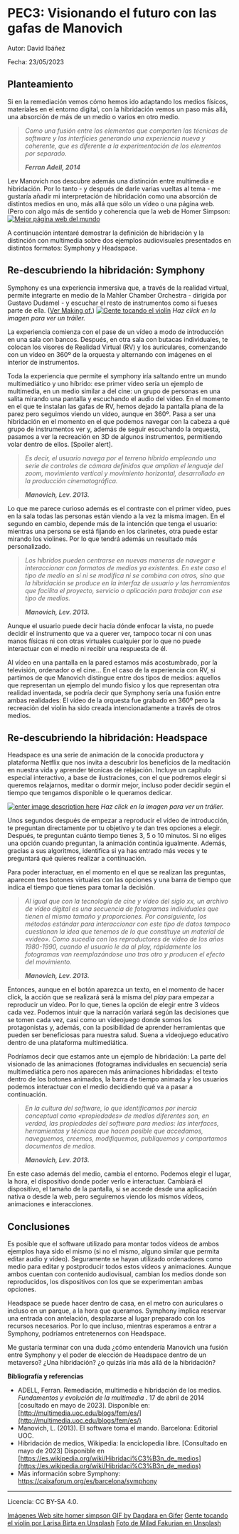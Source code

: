 
# PEC3: Visionando el futuro con las gafas de Manovich

Autor: David Ibáñez

Fecha: 23/05/2023

## Planteamiento

Si en la remediación vemos cómo hemos ido adaptando los medios físicos, materiales en el entorno digital, con la hibridación vemos un paso más allá, una absorción de más de un medio o varios en otro medio. 

> *Como una fusión entre los elementos que comparten las técnicas de software y las interfícies generando una experiencia nueva y coherente, que es diferente a la experimentación de los elementos por separado.*
> 
> ***Ferran Adell, 2014***

Lev Manovich nos descubre además una distinción entre multimedia e hibridación. Por lo tanto - y después de darle varias vueltas al tema - me gustaría añadir mi interpretación de hibridación como una absorción de distintos medios en uno, más allá que sólo un vídeo o una página web. (Pero con algo más de sentido y coherencia que la web de Homer Simpson: 
  [![Mejor página web del mundo](https://i.gifer.com/161C.gif)](https://youtu.be/P5MWN3TQeY4)

A continuación intentaré demostrar la definición de hibridación y la distinción con multimedia sobre dos ejemplos audiovisuales presentados en distintos formatos: Symphony y Headspace.

## Re-descubriendo la hibridación: Symphony

Symphony es una experiencia inmersiva que, a través de la realidad virtual, permite integrarte en medio de la Mahler Chamber Orchestra - dirigida por Gustavo Dudamel - y escuchar el resto de instrumentos como si fueses parte de ella. ([Ver Making of.](https://www.youtube.com/watch?v=Ld0qgVyx-2A))
[
![Gente tocando el violín](https://images.unsplash.com/photo-1465847899084-d164df4dedc6?ixlib=rb-4.0.3&ixid=M3wxMjA3fDB8MHxwaG90by1wYWdlfHx8fGVufDB8fHx8fA==&auto=format&fit=crop&w=1170&q=80)](https://www.youtube.com/watch?v=o0DB3_T5eVE)
*Haz click en la imagen para ver un tráiler.*

La experiencia comienza con el pase de un vídeo a modo de introducción en una sala con bancos. Después, en otra sala con butacas individuales, te colocan los visores de Realidad Virtual (RV) y los auriculares, comenzando con un vídeo en 360º de la orquesta y alternando con imágenes en el interior de instrumentos.

Toda la experiencia que permite el symphony iría saltando entre un mundo multimediático y uno híbrido: ese primer vídeo sería un ejemplo de multimedia, en un medio similar a del cine: un grupo de personas en una salita mirando una pantalla y escuchando el audio del vídeo. En el momento en el que te instalan las gafas de RV, hemos dejado la pantalla plana de la parez pero seguimos viendo un vídeo, aunque en 360º. Pasa a ser una hibridación en el momento en el que podemos navegar con la cabeza a qué grupo de instrumentos ver y, además de seguir escuchando la orquesta, pasamos a ver la recreación en 3D de algunos instrumentos, permitiendo volar dentro de ellos. [Spoiler alert].

> *Es decir, el usuario navega por el terreno híbrido empleando una serie de controles de cámara definidos que amplían el lenguaje del zoom, movimiento vertical y movimiento horizontal, desarrollado en la producción cinematográfica.*
> 
> ***Manovich, Lev. 2013.***

Lo que me parece curioso además es el contraste con el primer vídeo, pues en la sala todas las personas están viendo a la vez la misma imagen. En el segundo en cambio, depende más de la intención que tenga el usuario: mientras una persona se está fijando en los clarinetes, otra puede estar mirando los violines. Por lo que tendrá además un resultado más personalizado.

> *Los híbridos pueden centrarse en nuevas maneras de navegar e interaccionar con formatos de medios ya existentes. En este caso el tipo de medio en sí ni se modifica ni se combina con otros, sino que la hibridación se produce en la interfaz de usuario y las herramientas que facilita el proyecto, servicio o aplicación para trabajar con ese tipo de medios.*
> 
> ***Manovich, Lev. 2013.***

Aunque el usuario puede decir hacia dónde enfocar la vista, no puede decidir el instrumento que va a querer ver, tampoco tocar ni con unas manos físicas ni con otras virtuales cualquier por lo que no puede interactuar con el medio ni recibir una respuesta de él. 

Al vídeo en una pantalla en la pared estamos más acostumbrado, por la televisión, ordenador o el cine... En el caso de la experiencia con RV, si partimos de que Manovich distingue entre dos tipos de medios: aquellos que representan un ejemplo del mundo físico y los que representan otra realidad inventada, se podría decir que Symphony sería una fusión entre ambas realidades: El vídeo de la orquesta fue grabado en 360º pero la recreación del violín ha sido creada intencionadamente a través de otros medios.

## Re-descubriendo la hibridación: Headspace

Headspace es una serie de animación de la conocida productora y plataforma Netflix que nos invita a descubrir los beneficios de la meditación en nuestra vida y aprender técnicas de relajación. Incluye un capítulo especial interactivo, a base de ilustraciones, con el que podremos elegir si queremos relajarnos, meditar o dormir mejor, incluso poder decidir según el tiempo que tengamos disponible o le queramos dedicar.

[
![enter image description here](https://images.unsplash.com/photo-1617791160536-598cf32026fb?ixlib=rb-4.0.3&ixid=M3wxMjA3fDB8MHxwaG90by1wYWdlfHx8fGVufDB8fHx8fA==&auto=format&fit=crop&w=1064&q=80)](https://www.youtube.com/watch?v=UGYg6E8OwzI&t=15s)
*Haz click en la imagen para ver un tráiler.*

Unos segundos después de empezar a reproducir el vídeo de introducción, te preguntan directamente por tu objetivo y te dan tres opciones a elegir. Después, te preguntan cuánto tiempo tienes 3, 5 o 10 minutos. Si no eliges una opción cuando preguntan, la animación continúa igualmente. Además, gracias a sus algoritmos, identifica si ya has entrado más veces y te preguntará qué quieres realizar a continuación.

Para poder interactuar, en el momento en el que se realizan las preguntas, aparecen tres botones virtuales con las opciones y una barra de tiempo que indica el tiempo que tienes para tomar la decisión. 

> *Al igual que con la tecnología de cine y vídeo del siglo xx, un archivo de vídeo digital es una secuencia de fotogramas individuales que tienen el mismo tamaño y proporciones. Por consiguiente, los  métodos estándar para interaccionar con este tipo de datos tampoco cuestionan la idea que tenemos de lo que constituye un material de «vídeo». Como sucedía con los reproductores de vídeo de los años  1980-1990, cuando el usuario le da al play, rápidamente los fotogramas  van reemplazándose uno tras otro y producen el efecto del movimiento.*
> 
> ***Manovich, Lev. 2013.***

Entonces, aunque en el botón aparezca un texto, en el momento de hacer click, la acción que se realizará será la misma del *play* para empezar a reproducir un vídeo. Por lo que, tienes la opción de elegir entre 3 vídeos cada vez. Podemos intuir que la narración variará según las decisiones que se tomen cada vez, casi como un videojuego donde somos los protagonistas y, además, con la posibilidad de aprender herramientas que pueden ser beneficiosas para nuestra salud. Suena a videojuego educativo dentro de una plataforma multimediática.

Podríamos decir que estamos ante un ejemplo de hibridación: La parte del visionado de las animaciones (fotogramas individuales en secuencia) sería multimediática pero nos aparecen más animaciones hibridadas: el texto dentro de los botones animados, la barra de tiempo animada y los usuarios podemos interactuar con el medio decidiendo qué va a pasar a continuación.

> *En la cultura del software, lo que identificamos por inercia conceptual como «propiedades» de medios diferentes son, en verdad, las  propiedades del software para medios: las interfaces, herramientas y  técnicas que hacen posible que accedamos, naveguemos, creemos,
modifiquemos, publiquemos y compartamos documentos de medios.*
> 
> ***Manovich, Lev. 2013.***

En este caso además del medio, cambia el entorno. Podemos elegir el lugar, la hora, el dispositivo donde poder verlo e interactuar. Cambiará el dispositivo, el tamaño de la pantalla, si se accede desde una aplicación nativa o desde la web, pero seguiremos viendo los mismos vídeos, animaciones e interacciones.


## **Conclusiones**

Es posible que el software utilizado para montar todos vídeos de ambos ejemplos haya sido el mismo (si no el mismo, alguno similar que permita editar audio y vídeo). Seguramente se hayan utilizado ordenadores como medio para editar y postproducir todos estos vídeos y animaciones. Aunque ambos cuentan con contenido audiovisual, cambian los medios donde son reproducidos, los dispositivos con los que se experimentan ambas opciones.

Headspace se puede hacer dentro de casa, en el metro con auriculares o incluso en un parque, a la hora que queramos. Symphony implica reservar una entrada con antelación, desplazarse al lugar preparado con los recursos necesarios. Por lo que incluso, mientras esperamos a entrar a Symphony, podríamos entretenernos con Headspace.

Me gustaría terminar con una duda ¿cómo entendería Manovich una fusión entre Symphony y el poder de elección de Headspace dentro de un metaverso? ¿Una hibridación? ¿o quizás iría más allá de la hibridación? 

**Bibliografía y referencias**

- ADELL, Ferran. Remediación, multimedia e hibridación de los medios.  _Fundamentos y evolución de la multimedia_ . 17 de abril de 2014 [cosultado en mayo de 2023]. Disponible en:  [http://multimedia.uoc.edu/blogs/fem/es/](http://multimedia.uoc.edu/blogs/fem/es/)
 - Manovich, L. (2013). El software toma el mando. Barcelona: Editorial UOC.
 - Hibridación de medios, Wikipedia: la enciclopedia libre. [Consultado en mayo de 2023] Disponible en [https://es.wikipedia.org/wiki/Hibridaci%C3%B3n_de_medios](https://es.wikipedia.org/wiki/Hibridaci%C3%B3n_de_medios)
 - Más información sobre Symphony: https://caixaforum.org/es/barcelona/symphony
 
<hr>
Licencia: CC BY-SA 4.0.

[Imágenes Web site homer simpson GIF by Dagdara en Gifer](https://gifer.com/es/161C)
[Gente tocando el violín por Larisa Birta en Unsplash](https://images.unsplash.com/photo-1465847899084-d164df4dedc6?ixlib=rb-4.0.3&ixid=M3wxMjA3fDB8MHxwaG90by1wYWdlfHx8fGVufDB8fHx8fA%3D%3D&auto=format&fit=crop&w=1170&q=80)
[Foto de Milad Fakurian en Unsplash](https://unsplash.com/es/fotos/58Z17lnVS4U)
